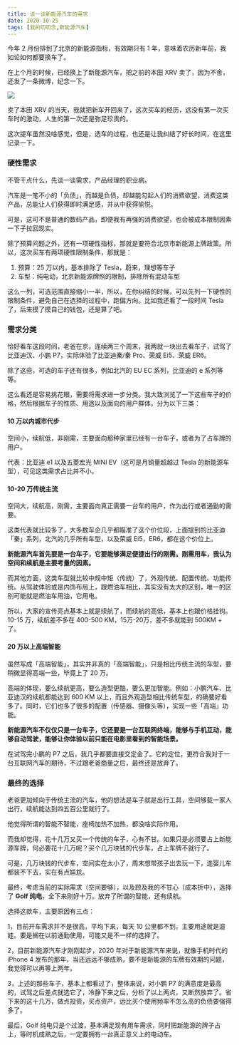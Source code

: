 ```yaml
---
title: 谈一谈新能源汽车的需求
date: 2020-10-25
tags: [我的叨叨念,新能源汽车]
---
```


今年 2 月份排到了北京的新能源指标，有效期只有 1 年，意味着农历新年前，我如论如何都要换车了。
<!-- more -->
在上个月的时候，已经换上了新能源汽车，把之前的本田 XRV 卖了，因为不舍，还发了一条微博，纪念一下。

![](/image/daodao/2020-10-25-09-11-14.png)

卖了本田 XRV 的当天，我就把新车开回来了，这次买车的经历，远没有第一次买车时的激动，人生的第一次还是弥足珍贵的。

这次提车虽然没啥感觉，但是，选车的过程，也还是让我纠结了好长时间，在这里记录一下。

### 硬性需求

不管干点什么，先谈一谈需求，产品经理的职业病。

汽车是一笔不小的「负债」，而越是负债，却越能勾起人们的消费欲望，消费这类产品，总能让人们获得即时满足感，并从中获得愉悦。

可是，这可不是普通的数码产品，即便我有再强的消费欲望，也会被成本限制因素一下子拉回现实。

除了预算问题之外，还有一项硬性指标，那就是要符合北京市新能源上牌政策。所以，这次买车有两项硬性限制条件，那就是：

1. 预算：25 万以内，基本排除了 Tesla，蔚来，理想等车子
2. 车型：纯电动，北京新能源牌照的限制，排除所有混动车型

这么一列，可选范围直接缩小一半，所以，在你纠结的时候，可以先列一下硬性的限制条件，避免自己在选择的过程中，跑偏方向。比如我还看了一段时间 Tesla 了，后来摸了摸自己的钱包，还是算了吧。

### 需求分类
恰好看车这段时间，老爸在京，连续两三个周末，我两就一块出去看车子，试驾了比亚迪汉、小鹏 P7，实际体验了比亚迪秦/秦 Pro、荣威 Ei5、荣威 ER6。

除了这些，可选的车子还有很多，例如北汽的 EU EC 系列，比亚迪的 e 系列等等。

这么看还是容易挑花眼，需要将需求进一步分类。我大致浏览了一下这些车子的价格，然后根据车子的性质、用途以及面向的用户群体，分为以下三类：

#### 10 万以内城市代步

空间小，续航低，非刚需，主要面向那种家里已经有一台车子，或者为了占车牌的用户。

代表：比亚迪 e1 以及五菱宏光 MINI EV（这可是月销量超越过 Tesla 的新能源车型），可见这类需求占比并不小。

#### 10-20 万传统主流

空间大，续航高，刚需，主要面向真正需要一台车的用户，作为出行或者通勤的需要。

这类代表就比较多了，大多数车企几乎都瞄准了这个价位段，上面提到的比亚迪「秦」系列，北汽的几乎所有车型，以及荣威 Ei5，ER6，都在这个价位上。

**新能源汽车首先要是一台车子，它要能够满足便捷出行的刚需。刚需用车，我认为空间和续航是主要考量的因素。**

而其他方面，这类车型就比较中规中矩（传统）了，外观传统、配置传统、功能传统。从驾驶体验或是内饰布局上，跟燃油车相比，其实没有太大的区别，唯一的区别可能就是燃油车用油，它用电。

所以，大家的宣传亮点基本上就是续航了，而续航的高低，基本上也跟价格挂钩。10-15 万，续航差不多在 400-500 KM，15万-20万，差不多就能到 500KM + 了。

#### 20 万以上高端智能

虽然写成「高端智能」，其实并非真的「高端智能」，只是相比传统主流的车型，要稍微显得高端一些，毕竟上了 20 万。

高端的体现，要么续航更高，要么造型更酷，要么更加智能。例如：小鹏汽车、比亚迪汉的续航都能达到 600 KM 以上，而且外观造型相比传统车型，的确要好看多了。同时，它们也多了很多的配置（传感器、摄像头等），实现一些「高端」功能。

**新能源汽车不仅仅只是一台车子，它还要是一台互联网终端，能够与手机互动，能够自动驾驶，能够让你体验以前只能在电影里看到的智能场景。**

在试驾完小鹏的 P7 之后，我几乎都要直接交定金了。它的定位，更符合我对于一台互联网汽车的期待，不过跟老爸商量之后，最终还是放弃了。

### 最终的选择

老爸更加倾向于传统主流的汽车，他的想法是车子就是出行工具，空间够载一家人出行，续航能达到四五百公里就行了。

他觉得所谓的智能不智能，座椅加热不加热，都没啥实际作用。

而我却觉得，花十几万又买一个传统的车子，心有不甘。如果只是必须要占上新能源车牌，何必要花十几万呢？买个几万块钱的代步车，占上车牌不就行了。

可是，几万块钱的代步车，空间实在太小了，周末想带孩子出去玩一下，连婴儿车都装不下去，实在有点尴尬。

最终，考虑当前的实际需求（空间要够），以及顾及我的不甘心（成本折中），选择了 **Golf 纯电**，全下来刚好十万。放弃了所谓的智能，还有续航。

选择这款车，主要原因有三点：

1，目前开车需求并不是很高，平均下来，每天 10 公里都不到，主要用途就是遛娃。要是搁在以前通勤使用，可能又是不一样的选择了。

2，目前新能源汽车才刚刚起步，2020 年对于新能源汽车来说，就像手机时代的 iPhone 4 发布的那年，当还远远不够成熟，要不是新能源的车牌有效期的问题，我觉得可以再等上两年。

3，上述的那些车子，基本上都看过了，整体来说，对小鹏 P7 的满意度是最高的，试驾之后差点就选它了，冷静下来之后，分析了以上两点，又断然放弃了。省下来的这十几万，做点投资，买点资产，远比买个使用频率不怎么高的负债要强得多了。

最后，Golf 纯电只是个过渡，基本满足现有用车需求，同时把新能源的牌子占上，等时机成熟之后，一定要拥有一台真正意义上的电动车。